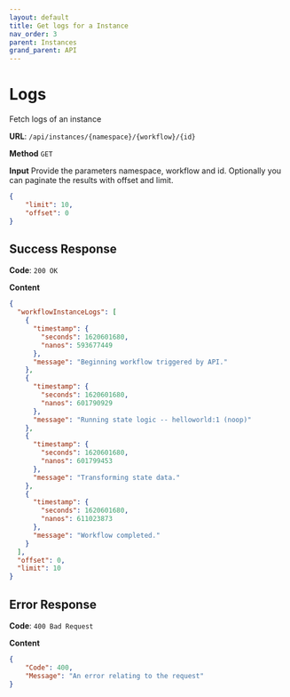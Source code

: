 ```yaml
---
layout: default
title: Get logs for a Instance
nav_order: 3
parent: Instances
grand_parent: API
---
```

# Logs

Fetch logs of an instance

**URL**: `/api/instances/{namespace}/{workflow}/{id}`

**Method** `GET`

**Input**
Provide the parameters namespace, workflow and id. Optionally you can paginate the results with offset and limit.

```json
{
    "limit": 10,
    "offset": 0
}
```

## Success Response
**Code**: `200 OK`

**Content**

```json
{
  "workflowInstanceLogs": [
    {
      "timestamp": {
        "seconds": 1620601680,
        "nanos": 593677449
      },
      "message": "Beginning workflow triggered by API."
    },
    {
      "timestamp": {
        "seconds": 1620601680,
        "nanos": 601790929
      },
      "message": "Running state logic -- helloworld:1 (noop)"
    },
    {
      "timestamp": {
        "seconds": 1620601680,
        "nanos": 601799453
      },
      "message": "Transforming state data."
    },
    {
      "timestamp": {
        "seconds": 1620601680,
        "nanos": 611023873
      },
      "message": "Workflow completed."
    }
  ],
  "offset": 0,
  "limit": 10
}
```

## Error Response

**Code**: `400 Bad Request`

**Content**

```json
{
    "Code": 400,
    "Message": "An error relating to the request"
}
```